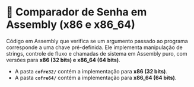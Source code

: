 # 🔐 Comparador de Senha em Assembly (x86 e x86_64)

Código em Assembly que verifica se um argumento passado ao programa corresponde a uma chave pré-definida. Ele implementa manipulação de strings, controle de fluxo e chamadas de sistema em Assembly puro, com versões para **x86 (32 bits) e x86_64 (64 bits)**.

- A pasta **`cofre32/`** contém a implementação para **x86 (32 bits)**.
- A pasta **`cofre64/`** contém a implementação para **x86_64 (64 bits)**.
